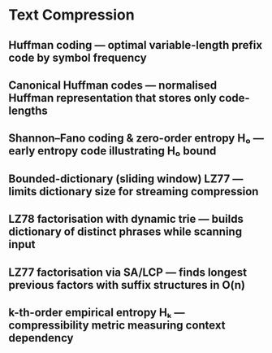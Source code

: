 # Text Compression

## Huffman coding — optimal variable-length prefix code by symbol frequency
## Canonical Huffman codes — normalised Huffman representation that stores only code-lengths
## Shannon–Fano coding & zero-order entropy H₀ — early entropy code illustrating H₀ bound
## **Bounded-dictionary (sliding window) LZ77** — limits dictionary size for streaming compression
## LZ78 factorisation with dynamic trie — builds dictionary of distinct phrases while scanning input
## LZ77 factorisation via SA/LCP — finds longest previous factors with suffix structures in O(n)
## k-th-order empirical entropy Hₖ — compressibility metric measuring context dependency
